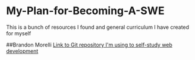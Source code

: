 # My-Plan-for-Becoming-A-SWE
This is a bunch of resources I found and general curriculum I have created for myself

##Brandon Morelli
[Link to Git repository I'm using to self-study web development](https://github.com/bmorelli25/Become-A-Full-Stack-Web-Developer#start-here)
